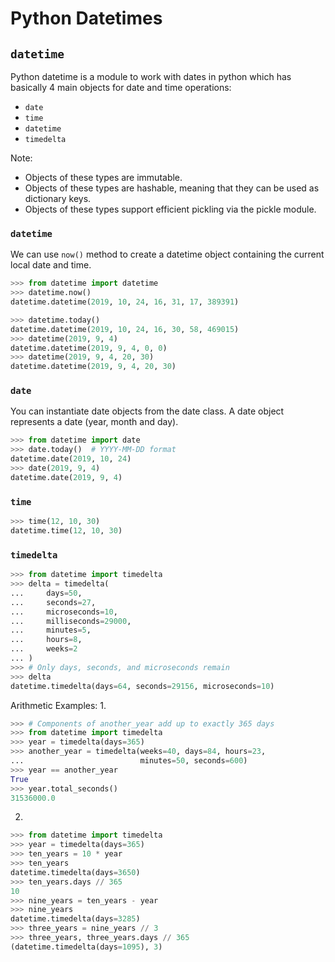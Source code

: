 # Python Datetimes


## `datetime`
Python datetime is a module to work with dates in python which has basically 4 main objects for date and time operations:
- `date`
- `time`
- `datetime`
- `timedelta`


Note:
- Objects of these types are immutable.
- Objects of these types are hashable, meaning that they can be used as dictionary keys.
- Objects of these types support efficient pickling via the pickle module.

### `datetime`
We can use `now()` method to create a datetime object containing the current local date and time.

```python
>>> from datetime import datetime
>>> datetime.now()
datetime.datetime(2019, 10, 24, 16, 31, 17, 389391)
```
```python
>>> datetime.today()
datetime.datetime(2019, 10, 24, 16, 30, 58, 469015)
>>> datetime(2019, 9, 4)
datetime.datetime(2019, 9, 4, 0, 0)
>>> datetime(2019, 9, 4, 20, 30)
datetime.datetime(2019, 9, 4, 20, 30)
```

### `date`
You can instantiate date objects from the date class. A date object represents a date (year, month and day).
```python
>>> from datetime import date
>>> date.today()  # YYYY-MM-DD format
datetime.date(2019, 10, 24)
>>> date(2019, 9, 4)
datetime.date(2019, 9, 4)
```

### `time`
```python
>>> time(12, 10, 30)
datetime.time(12, 10, 30)
```

### `timedelta`
```python
>>> from datetime import timedelta
>>> delta = timedelta(
...     days=50,
...     seconds=27,
...     microseconds=10,
...     milliseconds=29000,
...     minutes=5,
...     hours=8,
...     weeks=2
... )
>>> # Only days, seconds, and microseconds remain
>>> delta
datetime.timedelta(days=64, seconds=29156, microseconds=10)
```

Arithmetic Examples:
1. 
```python
>>> # Components of another_year add up to exactly 365 days
>>> from datetime import timedelta
>>> year = timedelta(days=365)
>>> another_year = timedelta(weeks=40, days=84, hours=23,
...                          minutes=50, seconds=600)
>>> year == another_year
True
>>> year.total_seconds()
31536000.0
```

2. 
```python
>>> from datetime import timedelta
>>> year = timedelta(days=365)
>>> ten_years = 10 * year
>>> ten_years
datetime.timedelta(days=3650)
>>> ten_years.days // 365
10
>>> nine_years = ten_years - year
>>> nine_years
datetime.timedelta(days=3285)
>>> three_years = nine_years // 3
>>> three_years, three_years.days // 365
(datetime.timedelta(days=1095), 3)
```